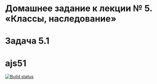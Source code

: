 # Домашнее задание к лекции № 5. «Классы, наследование»
# Задача 5.1
# ajs51

[![Build status](https://ci.appveyor.com/api/projects/status/2edhrffc2gxh0yph?svg=true)](https://ci.appveyor.com/project/IsmagilovRF/ajs51)
